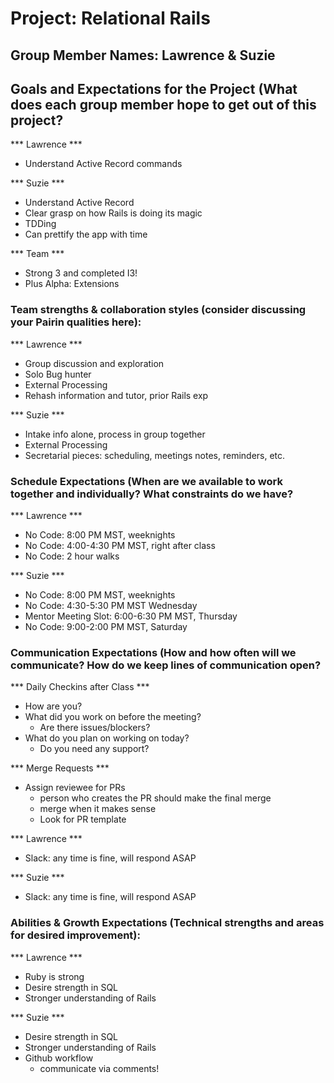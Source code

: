 # Project: Relational Rails
## Group Member Names: Lawrence & Suzie

## Goals and Expectations for the Project (What does each group member hope to get out of this project?

*** Lawrence ***
- Understand Active Record commands 

*** Suzie ***
- Understand Active Record 
- Clear grasp on how Rails is doing its magic
- TDDing
- Can prettify the app with time 

*** Team ***
- Strong 3 and completed I3! 
- Plus Alpha: Extensions

### Team strengths & collaboration styles (consider discussing your Pairin qualities here):

*** Lawrence ***
- Group discussion and exploration
- Solo Bug hunter
- External Processing
- Rehash information and tutor, prior Rails exp

*** Suzie ***
- Intake info alone, process in group together
- External Processing
- Secretarial pieces: scheduling, meetings notes, reminders, etc.

### Schedule Expectations (When are we available to work together and individually? What constraints do we have?

*** Lawrence ***
- No Code: 8:00 PM MST, weeknights 
- No Code: 4:00-4:30 PM MST, right after class 
- No Code: 2 hour walks 

*** Suzie ***
- No Code: 8:00 PM MST, weeknights 
- No Code: 4:30-5:30 PM MST Wednesday 
- Mentor Meeting Slot: 6:00-6:30 PM MST, Thursday 
- No Code: 9:00-2:00 PM MST, Saturday

### Communication Expectations (How and how often will we communicate? How do we keep lines of communication open?

*** Daily Checkins after Class *** 
- How are you? 
- What did you work on before the meeting?
  - Are there issues/blockers?
- What do you plan on working on today? 
  - Do you need any support? 

*** Merge Requests *** 
- Assign reviewee for PRs 
   - person who creates the PR should make the final merge 
   - merge when it makes sense 
   - Look for PR template 

*** Lawrence ***
- Slack: any time is fine, will respond ASAP 

*** Suzie ***
- Slack: any time is fine, will respond ASAP 

### Abilities & Growth Expectations (Technical strengths and areas for desired improvement):
*** Lawrence ***
- Ruby is strong 
- Desire strength in SQL 
- Stronger understanding of Rails 

*** Suzie ***
- Desire strength in SQL 
- Stronger understanding of Rails 
- Github workflow 
  - communicate via comments! 
